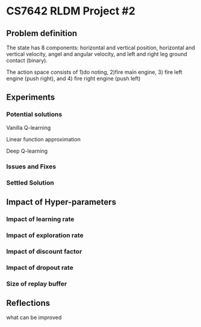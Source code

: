 # CS7642 RLDM Project #2



## Problem definition

The state has 8 components: horizontal and vertical position, horizontal and vertical velocity, angel and angular velocity, and left and right leg ground contact (binary).

The action space consists of 1)do noting, 2)fire main engine, 3) fire left engine (push right), and 4) fire right engine (push left)

## Experiments

### Potential solutions

Vanilla Q-learning

Linear function approximation

Deep Q-learning

###  Issues and Fixes

### Settled Solution

## Impact of Hyper-parameters

### Impact of learning rate

### Impact of exploration rate

### Impact of discount factor

### Impact of dropout rate

### Size of replay buffer



## Reflections

what can be improved



